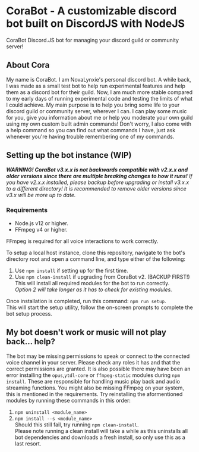 # CoraBot - A customizable discord bot built on DiscordJS with NodeJS
CoraBot Discord.JS bot for managing your discord guild or community server!

## About Cora
My name is CoraBot. I am NovaLynxie's personal discord bot.
A while back, I was made as a small test bot to help run experimental features and help them as a discord bot for their guild.
Now, I am much more stable compared to my early days of running experimental code and testing the limits of what I could achieve.
My main purpose is to help you bring some life to your discord guild or community server, wherever I can.
I can play some music for you, give you information about me or help you moderate your own guild using my own custom built admin commands!
Don't worry, I also come with a help command so you can find out what commands I have, just ask whenever you're having trouble remembering one of my commands.

## Setting up the bot instance (WIP)
***WARNING! CoraBot v3.x.x is not backwards compatible with v2.x.x and older versions since there are multiple breaking changes to how it runs!*** 
*If you have v2.x.x installed, please backup before upgrading or install v3.x.x to a different directory! 
It is recommended to remove older versions since v3.x will be more up to date.*  
### Requirements
- Node.js v12 or higher.
- FFmpeg v4 or higher.

FFmpeg is required for all voice interactions to work correctly.

To setup a local host instance, clone this repository, navigate to the bot's directory root and open a command line, and type either of the following:  
1. Use `npm install` if setting up for the first time.  
2. Use `npm clean-install` if upgrading from CoraBot v2. (BACKUP FIRST!)
This will install all required modules for the bot to run correctly.  
*Option 2 will take longer as it has to check for existing modules.*  

Once installation is completed, run this command: `npm run setup`.  
This will start the setup utility, follow the on-screen prompts to complete the bot setup process. 
## My bot doesn't work or music will not play back... help?
The bot may be missing permissions to speak or connect to the connected voice channel in your server. Please check any roles it has and that the correct permissions are granted.
It is also possible there may have been an error installing the `opus`,`ytdl-core` or `ffmpeg-static` modules during `npm install`. These are responsible for handling music play back and audio streaming functions.
You might also be missing FFmpeg on your system, this is mentioned in the requirements.
Try reinstalling the aformentioned modules by running these commands in this order:  
1. `npm uninstall <module_name>`  
2. `npm install --s <module_name>`  
Should this still fail, try running `npm clean-install`.  
Please note running a clean install will take a while as this uninstalls all bot dependencies and downloads a fresh install, so only use this as a last resort.
